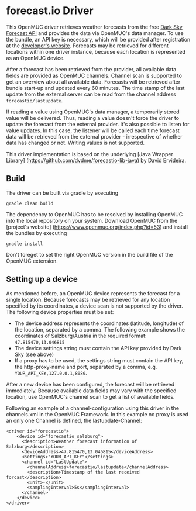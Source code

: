 # forecast.io Driver
This OpenMUC driver retrieves weather forecasts from the free [Dark Sky Forecast API](https://developer.forecast.io/) and provides the data via OpenMUC's data manager. To use the bundle, an API key is necessary, which will be provided after registration at the [developer's website](https://developer.forecast.io/). Forecasts may be retrieved for different locations within one driver instance, because each location is represented as an OpenMUC device.

After a forecast has been retrieved from the provider, all available data fields are provided as OpenMUC channels. Channel scan is supported to get an overview about all available data. Forecasts will be retrieved after bundle start-up and updated every 60 minutes. The time stamp of the last update from the external server can be read from the channel address `forecastio/lastupdate`.

If reading a value using OpenMUC's data manager, a temporarily stored value will be delivered. Thus, reading a value doesn't force the driver to update the forecast from the external provider. It's also possible to listen for value updates. In this case, the listener will be called each time forecast data will be retrieved from the external provider - irrespective of whether data has changed or not. Writing values is not supported.

This driver implementation is based on the underlying [Java Wrapper Library] (https://github.com/dvdme/forecastio-lib-java) by David Ervideira.

## Build
The driver can be built via gradle by executing
    
    gradle clean build

The dependency to OpenMUC has to be resolved by installing OpenMUC into the local repository on your system. Download OpenMUC from the [project's website] (https://www.openmuc.org/index.php?id=53) and install the bundles by executing

    gradle install
    
Don't foreget to set the right OpenMUC version in the build file of the OpenMUC extension.

## Setting up a device
As mentioned before, an OpenMUC device represents the forecast for a single location. Because forecasts may be retrieved for any location specified by its coordinates, a device scan is not supported by the driver. The following device properties must be set:

* The device address represents the coordinates (latitude, longitude) of the location, separated by a comma. The following example shows the coordinates of Salzburg/Austria in the required format: `47.815470,13.046815`
* The device settings string must contain the API key provided by Dark Sky (see above)
* If a proxy has to be used, the settings string must contain the API key, the http-proxy-name and port, separated by a comma, e.g. `YOUR_API_KEY,127.0.0.1,8080`.

After a new device has been configured, the forecast will be retrieved immediately. Because available data fields may vary with the specified location, use OpenMUC's channel scan to get a list of available fields.

Following an example of a channel-configuration using this driver in the channels.xml in the OpenMUC Framework. In this example no proxy is used an only one Channel is defined, the lastupdate-Channel:
    
    <driver id="forecastio">
        <device id="forecastio_salzburg">
          <description>Weather forecast information of Salzburg</description>
          <deviceAddress>47.815470,13.046815</deviceAddress>
          <settings>"YOUR_API_KEY"</settings>
	      <channel id="LastUpdate">
            <channelAddress>forecastio/lastupdate</channelAddress>
		    <description>Timestamp of the last received forcast</description>
            <unit>-</unit>
            <samplingInterval>5s</samplingInterval>
          </channel>
        </device>
    </driver>
